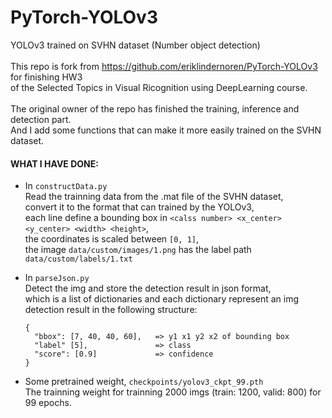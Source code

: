 # PyTorch-YOLOv3
YOLOv3 trained on SVHN dataset (Number object detection)   
<br />
This repo is fork from https://github.com/eriklindernoren/PyTorch-YOLOv3 for finishing HW3     
of the Selected Topics in Visual Ricognition using DeepLearning course.  
<br />
The original owner of the repo has finished the training, inference and detection part.  
And I add some functions that can make it more easily trained on the SVHN dataset.
<br />
#### WHAT I HAVE DONE:


* In `constructData.py`   
Read the trainning data from the .mat file of the SVHN dataset,  
convert it to the format that can trained by the YOLOv3,  
each line define a bounding box in `<calss number> <x_center> <y_center> <width> <height>`,  
the coordinates is scaled between `[0, 1]`,   
the image `data/custom/images/1.png` has the label path `data/custom/labels/1.txt`  

* In `parseJson.py`  
Detect the img and store the detection result in json format,  
which is a list of dictionaries and each dictionary represent an img detection result in the following structure:  
   ```
   {
     "bbox": [7, 40, 40, 60],   => y1 x1 y2 x2 of bounding box
     "label" [5],               => class
     "score": [0.9]             => confidence
   }
   ```

* Some pretrained weight, `checkpoints/yolov3_ckpt_99.pth`  
The trainning weight for trainning 2000 imgs (train: 1200, valid: 800) for 99 epochs.
